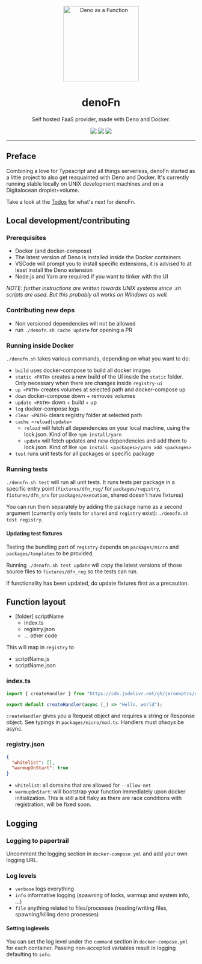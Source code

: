<p align="center">
   <img height="200" style="height:200px;" src="https://github.com/jeroenptrs/denoFn/raw/main/.github/denofn_transparent.png" alt="Deno as a Function" />
   <h1 align="center">denoFn</h1>
</p>
<p align="center">Self hosted FaaS provider, made with Deno and Docker.</p>
<p align="center">
   <img src="https://img.shields.io/github/workflow/status/jeroenptrs/denoFn/Run%20deno%20tests/main?label=tests" />
   <img src="https://img.shields.io/github/v/tag/jeroenptrs/denoFn?label=latest" />
   <img src="https://img.shields.io/github/workflow/status/jeroenptrs/denoFn/Publish%20deno-alpine/main?label=deno-alpine%201.2.0" />
</p>

---

## Preface

Combining a love for Typescript and all things serverless, denoFn started as a little project to also get reaquainted with Deno and Docker.
It's currently running stable locally on UNIX development machines and on a Digitalocean droplet+volume.

Take a look at the [Todos](#todos) for what's next for denoFn.

## Local development/contributing

### Prerequisites

- Docker (and docker-compose)
- The latest version of Deno is installed inside the Docker containers
- VSCode will prompt you to install specific extensions, it is advised to at least install the Deno extension
- Node.js and Yarn are required if you want to tinker with the UI

_NOTE: further instructions are written towards UNIX systems since .sh scripts are used. But this probably all works on Windows as well._

### Contributing new deps

- Non versioned dependencies will not be allowed
- run `./denofn.sh cache update` for opening a PR

### Running inside Docker

`./denofn.sh` takes various commands, depending on what you want to do:

- `build` uses docker-compose to build all docker images
- `static <PATH>` creates a new build of the UI inside the `static` folder. Only necessary when there are changes inside `registry-ui`
- `up <PATH>` creates volumes at selected path and docker-compose up
- `down` docker-compose down + removes volumes
- `update <PATH>` down + build + up
- `log` docker-compose logs
- `clear <PATH>` clears registry folder at selected path
- `cache <reload|update>`
  - `reload` will fetch all dependencies on your local machine, using the lock.json. Kind of like `npm install/yarn`
  - `update` will fetch updates and new dependencies and add them to lock.json. Kind of like `npm install <packages>/yarn add <packages>`
- `test` runs unit tests for all packages or specific package

### Running tests

`./denofn.sh test` will run all unit tests. It runs tests per package in a specific entry point (`fixtures/dfn_reg/` for `packages/registry`, `fixtures/dfn_srv` for `packages/execution`, shared doesn't have fixtures)

You can run them separately by adding the package name as a second argument (currently only tests for `shared` and `registry` exist): `./denofn.sh test registry`.

#### Updating test fixtures

Testing the bundling part of `registry` depends on `packages/micro` and `packages/templates` to be provided.

Running `./denofn.sh test update` will copy the latest versions of those source files to `fixtures/dfn_reg` so the tests can run.

If functionality has been updated, do update fixtures first as a precaution.

## Function layout

- [folder] scriptName
  - index.ts
  - registry.json
  - ... other code

This will map in `registry` to

- scriptName.js
- scriptName.json

### index.ts

```ts
import { createHandler } from "https://cdn.jsdelivr.net/gh/jeroenptrs/denofn@1.0.0-rc.5/packages/micro/mod.ts";

export default createHandler(async (_) => "Hello, world");
```

`createHandler` gives you a Request object and requires a string or Response object. See typings in `packages/micro/mod.ts`. Handlers must _always_ be async.

### registry.json

```json
{
  "whitelist": [],
  "warmupOnStart": true
}
```

- `whitelist`: all domains that are allowed for `--allow-net`
- `warmupOnStart`: will bootstrap your function immediately upon docker initialization. This is still a bit flaky as there are race conditions with registration, will be fixed soon.

## Logging

### Logging to papertrail

Uncomment the logging section in `docker-compose.yml` and add your own logging URL.

### Log levels

- `verbose` logs everything
- `info` informative logging (spawning of locks, warmup and system info, ...)
- `file` anything related to files/processes (reading/writing files, spawning/killing deno processes)

#### Setting loglevels

You can set the log level under the `command` section in `docker-compose.yml` for each container. Passing non-accepted variables result in logging defaulting to `info`.
